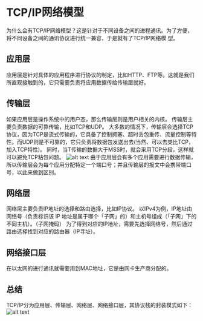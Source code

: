 # TCP/IP网络模型

为什么会有TCP/IP网络模型？这是针对于不同设备之间的进程通讯。为了方便，将不同设备之间的通讯协议进行统一兼容，于是就有了TCP/IP网络模
型。
## 应用层
应用层是针对具体的应用程序进行协议的制定，比如HTTP、FTP等。这就是我们所直观接触到的，它只需要负责将应用数据传给传输层就好。
## 传输层
如果应用层是操作系统中的用户态，那么传输层则是用户相关的内核。
传输层主要负责数据的可靠传输，比如TCP和UDP。
大多数的情况下，传输层会选择TCP协议，因为TCP是流式传输的，它具备了控制拥塞、超时丢包重传、流量控制等特性。而UDP则是不可靠的，它只负责将数据包发送出去(当然、可以去类比TCP，加入TCP特性)。
同时，当T传输的数据大于MSS时，就会采用TCP分段，这样就可以避免TCP粘包问题。
![alt text](/TCPfragmentation.png)
由于应用层会有多个应用需要进行数据传输，所以传输层会为每个应用分配特定一个端口号；并且传输层的报文中会携带端口号，以此来做到区别。
## 网络层
网络层主要负责IP地址的选择和路由选择，比如IP协议。
以IPv4为例，IP地址由网络号（负责标识该 IP 地址是属于哪个「子网」的）和主机号组成（「子网」下的不同主机）。（子网掩码）
为了得到对应的IP地址，需要先选择网络号，然后通过路由选择找到对应的路由器（IP寻址）。

## 网络接口层
在以太网的进行通讯就需要用到MAC地址，它是由网卡生产商分配的。

## 总结
TCP/IP分为应用层、传输层、网络层、网络接口层，其协议栈的封装模式如下：
![alt text](/mode.png)